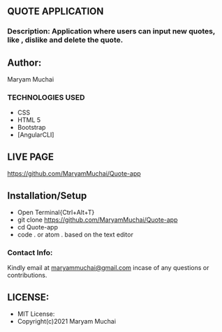## QUOTE APPLICATION
### Description: Application where users can input new quotes, like , dislike and delete the quote.

## Author: 
Maryam Muchai 

### TECHNOLOGIES USED
* CSS
* HTML 5
* Bootstrap
* [AngularCLI]

## LIVE PAGE
https://github.com/MaryamMuchai/Quote-app

## Installation/Setup
* Open Terminal{Ctrl+Alt+T}
* git clone https://github.com/MaryamMuchai/Quote-app
* cd Quote-app
* code . or atom . based on the text editor

### Contact Info:
Kindly email at maryammuchai@gmail.com incase of any questions or contributions.
## LICENSE:
* MIT License:
* Copyright(c)2021 Maryam Muchai